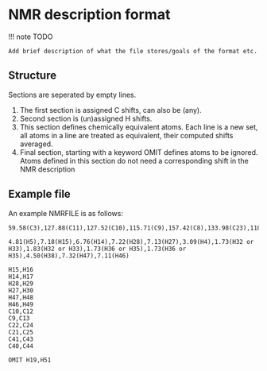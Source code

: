 # NMR description format

!!! note TODO

    Add brief description of what the file stores/goals of the format etc.

## Structure

Sections are seperated by empty lines.

1. The first section is assigned C shifts, can also be (any).
2. Second section is (un)assigned H shifts.
3. This section defines chemically equivalent atoms. Each line is a new set,
   all atoms in a line are treated as equivalent, their computed shifts averaged.
4. Final section, starting with a keyword OMIT defines atoms to be ignored.
   Atoms defined in this section do not need a corresponding shift in the NMR
   description


## Example file

An example NMRFILE is as follows:

```
59.58(C3),127.88(C11),127.52(C10),115.71(C9),157.42(C8),133.98(C23),118.22(C22),115.79(C21),158.00(C20),167.33(C1),59.40(C2),24.50(C31),36.36(C34),71.05(C37),142.14(C42),127.50(C41),114.64(C40),161.02(C39)

4.81(H5),7.18(H15),6.76(H14),7.22(H28),7.13(H27),3.09(H4),1.73(H32 or H33),1.83(H32 or H33),1.73(H36 or H35),1.73(H36 or H35),4.50(H38),7.32(H47),7.11(H46)

H15,H16
H14,H17
H28,H29
H27,H30
H47,H48
H46,H49
C10,C12
C9,C13
C22,C24
C21,C25
C41,C43
C40,C44

OMIT H19,H51
```

